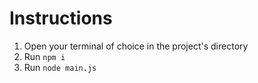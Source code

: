 # **Instructions**
1. Open your terminal of choice in the project's directory
2. Run `npm i`
3. Run `node main.js`
